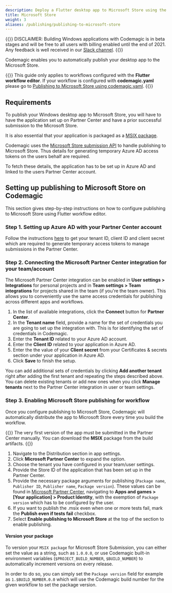 ```yaml
---
description: Deploy a Flutter desktop app to Microsoft Store using the Flutter workflow editor
title: Microsoft Store
weight: 3
aliases: /publishing/publishing-to-microsoft-store
---
```


{{<notebox>}}
DISCLAIMER: Building Windows applications with Codemagic is in beta stages and will be free to all users with billing enabled until the end of 2021. Any feedback is well received in our [Slack channel](https://slack.codemagic.io).
{{</notebox>}}

Codemagic enables you to automatically publish your desktop app to the Microsoft Store.

{{<notebox>}}
This guide only applies to workflows configured with the **Flutter workflow editor**. If your workflow is configured with **codemagic.yaml** please go to [Publishing to Microsoft Store using codemagic.yaml](../publishing-yaml/distribution/#microsoft-partner-center).
{{</notebox>}}

## Requirements

To publish your Windows desktop app to Microsoft Store, you will have to have the application set up on Partner Center and have a prior successful submission to the Microsoft Store.

It is also essential that your application is packaged as a [MSIX package](../building/building-for-desktop/#building-msix-packages).

Codemagic uses the [Microsoft Store submission API](https://docs.microsoft.com/en-us/windows/uwp/monetize/create-and-manage-submissions-using-windows-store-services) to handle publishing to Microsoft Store. Thus details for generating temporary Azure AD access tokens on the users behalf are required.

To fetch these details, the application has to be set up in Azure AD and linked to the users Partner Center account.

## Setting up publishing to Microsoft Store on Codemagic

This section gives step-by-step instructions on how to configure publishing to Microsoft Store using Flutter workflow editor.

### Step 1. Setting up Azure AD with your Partner Center account

Follow the instructions [here](../knowledge-base/partner-center-authentication) to get your tenant ID, client ID and client secret which are required to generate temporary access tokens to manage submissions in the Partner Center.

### Step 2. Connecting the Microsoft Partner Center integration for your team/account

The Microsoft Partner Center integration can be enabled in **User settings > Integrations** for personal projects and in **Team settings > Team integrations** for projects shared in the team (if you're the team owner). This allows you to conveniently use the same access credentials for publishing across different apps and workflows.

1. In the list of available integrations, click the **Connect** button for **Partner Center**.
2. In the **Tenant name** field, provide a name for the set of credentials you are going to set up the integration with. This is for identifying the set of credentials in Codemagic.
3. Enter the **Tenant ID** related to your Azure AD account.
4. Enter the **Client ID** related to your application in Azure AD.
5. Enter the the value of your **Client secret** from your Certificates & secrets section under your application in Azure AD.
6. Click **Save** to finish the setup.

You can add additional sets of credentials by clicking **Add another tenant** right after adding the first tenant and repeating the steps described above. You can delete existing tenants or add new ones when you click **Manage tenants** next to the Partner Center integration in user or team settings.

### Step 3. Enabling Microsoft Store publishing for workflow

Once you configure publishing to Microsoft Store, Codemagic will automatically distribute the app to Microsoft Store every time you build the workflow.

{{<notebox>}}
The very first version of the app must be submitted in the Partner Center manually. You can download the **MSIX** package from the build artifacts.
{{</notebox>}}

1. Navigate to the Distribution section in app settings.
2. Click **Microsoft Partner Center** to expand the option.
3. Choose the tenant you have configured in your team/user settings.
4. Provide the Store ID of the application that has been set up in the Partner Center.
5. Provide the necessary package arguments for publishing (`Package name`, `Publisher ID`, `Publisher name`, `Package version`).
   These values can be found in [Microsoft Partner Center](https://partner.microsoft.com/en-us/dashboard/home), navigating to **Apps and games > [Your application] > Product Identity**, with the exemption of `Package version` which has to be configured by the user.
6. If you want to publish the .msix even when one or more tests fail, mark the **Publish even if tests fail** checkbox.
7. Select **Enable publishing to Microsoft Store** at the top of the section to enable publishing.

#### Version your package

To version your `MSIX package` for Microsoft Store Submission, you can either set the value as a string, such as `1.0.0.0`, or use Codemagic built-in environment variables (`$PROJECT_BUILD_NUMBER`, `$BUILD_NUMBER`) to automatically increment versions on every release.

In order to do so, you can simply set the `Package version` field for example as `1.$BUILD_NUMBER.0.0` which will use the Codemagic build number for the given workflow to set the package version.
